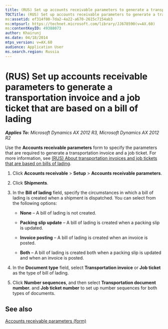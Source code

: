 ```yaml
---
title: (RUS) Set up accounts receivable parameters to generate a transportation invoice and a job ticket that are based on a bill of lading
TOCTitle: (RUS) Set up accounts receivable parameters to generate a transportation invoice and a job ticket that are based on a bill of lading
ms:assetid: ef314f00-7da2-4a22-a670-2615c7154ab3
ms:mtpsurl: https://technet.microsoft.com/library/JJ678590(v=AX.60)
ms:contentKeyID: 49388073
author: Khairunj
ms.date: 04/18/2014
mtps_version: v=AX.60
audience: Application User
ms.search.region: Russia
---
```


# (RUS) Set up accounts receivable parameters to generate a transportation invoice and a job ticket that are based on a bill of lading 


_**Applies To:** Microsoft Dynamics AX 2012 R3, Microsoft Dynamics AX 2012 R2_

Use the **Accounts receivable parameters** form to specify the parameters that are required to generate a transportation invoice and a job ticket. For more information, see [(RUS) About transportation invoices and job tickets that are based on bills of lading](rus-about-transportation-invoices-and-job-tickets-that-are-based-on-bills-of-lading.md).

1.  Click **Accounts receivable** \> **Setup** \> **Accounts receivable parameters**.

2.  Click **Shipments**.

3.  In the **Bill of lading** field, specify the circumstances in which a bill of lading is created when a shipment is dispatched. You can select from the following options:
    
      - **None** – A bill of lading is not created.
    
      - **Packing slip update** – A bill of lading is created when a packing slip is updated.
    
      - **Invoice posting** – A bill of lading is created when an invoice is posted.
    
      - **Both** – A bill of lading is created both when a packing slip is updated and when an invoice is posted.

4.  In the **Document type** field, select **Transportation invoice** or **Job ticket** as the type of bill of lading.

5.  Click **Number sequences**, and then select **Transportation document number.** and **Job ticket number** to set up number sequences for both types of documents.

## See also

[Accounts receivable parameters (form)](https://technet.microsoft.com/library/aa576993\(v=ax.60\))

  


